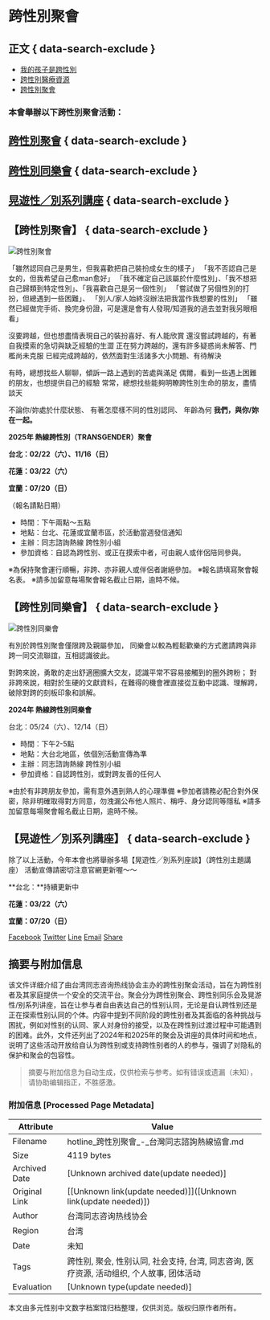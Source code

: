 # 跨性別聚會

## 正文 { data-search-exclude }


-   [我的孩子是跨性別](/pagegeneral/3489)
-   [跨性別醫療資源](/pagegeneral/3244)
-   [跨性別聚會](/pagegeneral/2843)

### 本會舉辦以下跨性別聚會活動：

## [跨性別聚會](#aaa) { data-search-exclude }

## [跨性別同樂會](#bbb) { data-search-exclude }

## [晃遊性／別系列講座](#) { data-search-exclude }

## 【跨性別聚會】 { data-search-exclude }

![跨性別聚會](https://hotline.org.tw/sites/hotline.org.tw/files/styles/width1140/public/field_insert_page_general/25398200_2593192510821456_3037855382126400154_o_small.png?itok=vE81XL3q)

「雖然認同自己是男生，但我喜歡把自己裝扮成女生的樣子」 「我不否認自己是女的，但我希望自己愈man愈好」 「我不確定自己該屬於什麼性別」、「我不想把自己歸類到特定性別」、「我喜歡自己是另一個性別」 「嘗試做了另個性別的打扮，但總遇到一些困難」、 「別人/家人始終沒辦法把我當作我想要的性別」 「雖然已經做完手術、換完身份證，可是還是會有人發現/知道我的過去並對我另眼相看」

沒要跨越，但也想盡情表現自己的裝扮喜好、有人能欣賞 還沒嘗試跨越的，有著自我摸索的急切與缺乏經驗的生澀 正在努力跨越的，還有許多疑惑尚未解答、門檻尚未克服 已經完成跨越的，依然面對生活諸多大小問題、有待解決

有時，總想找些人聊聊，傾訴一路上遇到的苦處與滿足 偶爾，看到一些遇上困難的朋友，也想提供自己的經驗 常常，總想找些能夠明瞭跨性別生命的朋友，盡情談天

不論你/妳處於什麼狀態、 有著怎麼樣不同的性別認同、 年齡為何 **我們，與你/妳在一起。**

**2025年 熱線跨性別（TRANSGENDER）聚會**

**台北：02/22（六）、11/16（日）**

**花蓮：03/22（六）**

**宜蘭：07/20（日）**

（報名請點日期）  

-   時間：下午兩點～五點
-   地點：台北、花蓮或宜蘭市區，於活動當週發信通知
-   主辦：同志諮詢熱線 跨性別小組
-   參加資格：自認為跨性別、或正在摸索中者，可由親人或伴侶陪同參與。

※為保持聚會運行順暢，非跨、亦非親人或伴侶者謝絕參加。 ※報名請填寫聚會報名表。 ※請多加留意每場聚會報名截止日期，逾時不候。

## 【跨性別同樂會】 { data-search-exclude }

![跨性別同樂會](https://hotline.org.tw/sites/hotline.org.tw/files/styles/width1140/public/field_insert_page_general/%E8%B7%A8%E6%80%A7%E5%88%A5%E5%90%8C%E6%A8%82%E6%9C%83_%E5%B0%8F.png?itok=o-1Bn0bK)

有別於跨性別聚會僅限跨及親屬參加， 同樂會以較為輕鬆歡樂的方式邀請跨與非跨一同交流聯誼，互相認識彼此。

對跨來說，勇敢的走出舒適圈擴大交友，認識平常不容易接觸到的圈外跨粉； 對非跨來說，相對於生硬的文獻資料，在難得的機會裡直接從互動中認識、理解跨，破除對跨的刻板印象和誤解。

**2024年 熱線跨性別同樂會**

台北：05/24（六）、12/14（日）

-   時間：下午2-5點
-   地點：大台北地區，依個別活動宣傳為準
-   主辦：同志諮詢熱線 跨性別小組
-   參加資格：自認跨性別，或對跨友善的任何人

※由於有非跨朋友參加，需有意外遇到熟人的心理準備 ※參加者請務必配合對外保密，除非明確取得對方同意，勿洩漏公布他人照片、稱呼、身分認同等隱私 ※請多加留意每場聚會報名截止日期，逾時不候。

## 【晃遊性／別系列講座】 { data-search-exclude }

除了以上活動，今年本會也將舉辦多場【晃遊性╱別系列座談】（跨性別主題講座） 活動宣傳請密切注意官網更新喔～～

**台北：**持續更新中

**花蓮：03/22（六）**

**宜蘭：07/20（日）**

[Facebook](/#facebook) [Twitter](/#twitter) [Line](/#line) [Email](/#email) [Share](https://www.addtoany.com/share#url=https%3A%2F%2Fhotline.org.tw%2Fpagegeneral%2F2843&title=%E8%B7%A8%E6%80%A7%E5%88%A5%E8%81%9A%E6%9C%83)
<!-- tcd_original_link https://hotline.org.tw/pagegeneral/2843 -->


## 摘要与附加信息

<!-- tcd_abstract -->
该文件详细介绍了由台湾同志咨询热线协会主办的跨性别聚会活动，旨在为跨性别者及其家庭提供一个安全的交流平台。聚会分为跨性别聚会、跨性别同乐会及晃游性/别系列讲座，旨在让参与者自由表达自己的性别认同，无论是自认跨性别还是正在探索性别认同的个体。内容中提到不同阶段的跨性别者及其面临的各种挑战与困扰，例如对性别的认同、家人对身份的接受，以及在跨性别过渡过程中可能遇到的困难。此外，文件还列出了2024年和2025年的聚会及讲座的具体时间和地点，说明了这些活动开放给自认为跨性别或支持跨性别者的人的参与，强调了对隐私的保护和聚会的包容性。
<!-- tcd_abstract_end -->

> 摘要与附加信息为自动生成，仅供检索与参考。如有错误或遗漏（未知），请协助编辑指正，不胜感激。

### 附加信息 [Processed Page Metadata]

| Attribute       | Value                                  |
|-----------------|----------------------------------------|
| Filename        | hotline_跨性別聚會_-_台灣同志諮詢熱線協會.md                             |
| Size            | 4119 bytes                           |
| Archived Date   | [Unknown archived date(update needed)]                             |
| Original Link   | [[Unknown link(update needed)]]([Unknown link(update needed)])                       |
| Author          | 台湾同志咨询热线协会                               |
| Region          | 台湾                               |
| Date            | 未知                                 |
| Tags            | 跨性别, 聚会, 性别认同, 社会支持, 台湾, 同志咨询, 医疗资源, 活动组织, 个人故事, 团体活动                                 |
| Evaluation            | [Unknown type(update needed)]                                 |
<!-- tcd_table_end -->

本文由多元性别中文数字档案馆归档整理，仅供浏览。版权归原作者所有。
